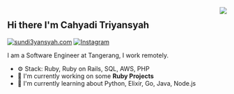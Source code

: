 <img align="right" src="https://github-readme-stats.vercel.app/api?username=SunDi3yansyah&show_icons=true"> 

## Hi there I'm Cahyadi Triyansyah

[![sundi3yansyah.com](https://img.shields.io/static/v1?label=sundi3yansyah.com&message=%20&color=yellow&logo=&style=flat-square&logoColor=white)](https://sundi3yansyah.com)
[![Instagram](https://img.shields.io/static/v1?label=Instagram&message=%20&color=orange&logo=Instagram&style=flat-square&logoColor=white)](https://www.instagram.com/SunDi3yansyah/)

I am a Software Engineer at Tangerang, I work remotely.

- ⚙️ Stack: Ruby, Ruby on Rails, SQL, AWS, PHP
- 🏢 I'm currently working on some **Ruby Projects**
- 🌱 I'm currently learning about Python, Elixir, Go, Java, Node.js
